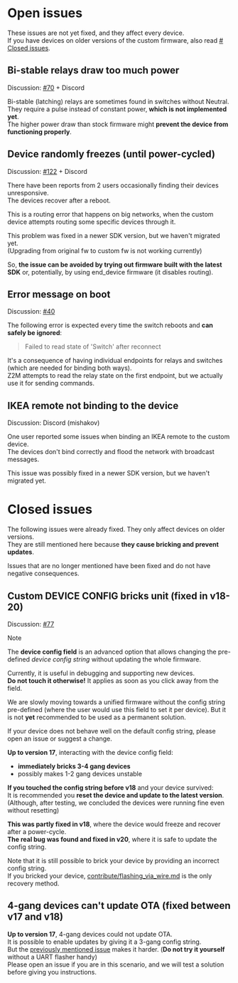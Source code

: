 # Open issues

These issues are not yet fixed, and they affect every device.  
If you have devices on older versions of the custom firmware, also read [# Closed issues](#closed-issues).

## Bi-stable relays draw too much power

Discussion: [#70](https://github.com/romasku/tuya-zigbee-switch/issues/70) + Discord  

Bi-stable (latching) relays are sometimes found in switches without Neutral.  
They require a pulse instead of constant power, **which is not implemented yet**.  
The higher power draw than stock firmware might **prevent the device from functioning properly**.  

## Device randomly freezes (until power-cycled)

Discussion: [#122](https://github.com/romasku/tuya-zigbee-switch/issues/122) + Discord  

There have been reports from 2 users occasionally finding their devices unresponsive.  
The devices recover after a reboot.

This is a routing error that happens on big networks, when the custom device attempts routing some specific devices through it.

This problem was fixed in a newer SDK version, but we haven't migrated yet.  
(Upgrading from original fw to custom fw is not working currently)

So, **the issue can be avoided by trying out firmware built with the latest SDK** or, potentially, by using end_device firmware (it disables routing). 

## Error message on boot

Discussion: [#40](https://github.com/romasku/tuya-zigbee-switch/issues/40)

The following error is expected every time the switch reboots and **can safely be ignored**:  
> Failed to read state of 'Switch' after reconnect  

It's a consequence of having individual endpoints for relays and switches (which are needed for binding both ways).  
Z2M attempts to read the relay state on the first endpoint, but we actually use it for sending commands.

## IKEA remote not binding to the device

Discussion: Discord (mishakov)

One user reported some issues when binding an IKEA remote to the custom device.  
The devices don't bind correctly and flood the network with broadcast messages.

This issue was possibly fixed in a newer SDK version, but we haven't migrated yet.

# Closed issues

The following issues were already fixed. They only affect devices on older versions.  
They are still mentioned here because **they cause bricking and prevent updates**.  

Issues that are no longer mentioned have been fixed and do not have negative consequences.

## Custom DEVICE CONFIG bricks unit (fixed in v18-20)

Discussion: [#77](https://github.com/romasku/tuya-zigbee-switch/issues/77)

> [!NOTE]  
> The **device config field** is an advanced option that allows changing the pre-defined *device config string* without updating the whole firmware.  
>  
> Currently, it is useful in debugging and supporting new devices.  
> **Do not touch it otherwise!** It applies as soon as you click away from the field.
>
> We are slowly moving towards a unified firmware without the config string pre-defined (where the user would use this field to set it per device). But it is not **yet** recommended to be used as a permanent solution.  
>
> If your device does not behave well on the default config string, please open an issue or suggest a change.

**Up to version 17**, interacting with the device config field:
- **immediately bricks 3-4 gang devices**
- possibly makes 1-2 gang devices unstable  

**If you touched the config string before v18** and your device survived:  
It is recommended you **reset the device and update to the latest version**.  
(Although, after testing, we concluded the devices were running fine even without resetting)  

**This was partly fixed in v18**, where the device would freeze and recover after a power-cycle.  
**The real bug was found and fixed in v20**, where it is safe to update the config string.

Note that it is still possible to brick your device by providing an incorrect config string.  
If you bricked your device, [contribute/flashing_via_wire.md](/docs/contribute/flashing_via_wire.md) is the only recovery method.  

## 4-gang devices can't update OTA (fixed between v17 and v18)

**Up to version 17**, 4-gang devices could not update OTA.  
It is possible to enable updates by giving it a 3-gang config string.  
But the [previously mentioned issue](#custom-device-config-bricks-unit-fixed-in-v18-20) makes it harder. (**Do not try it yourself** without a UART flasher handy)  
Please open an issue if you are in this scenario, and we will test a solution before giving you instructions.